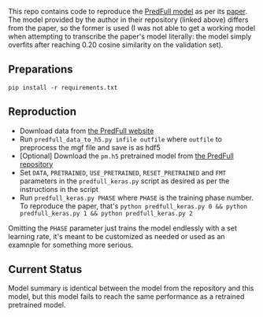 This repo contains code to reproduce the [PredFull model](https://github.com/lkytal/PredFull) as per its [paper](https://pubs.acs.org/doi/10.1021/acs.analchem.9b04867).
The model provided by the author in their repository (linked above) differs from the paper, so the former is used (I was not able to get a working model when attempting to transcribe the paper's model literally: the model simply overfits after reaching 0.20 cosine similarity on the validation set).

## Preparations

`pip install -r requirements.txt`

## Reproduction

- Download data from [the PredFull website](www.predfull.com/datasets)
- Run `predfull_data_to_h5.py infile outfile` where `outfile` to preprocess the mgf file and save is as hdf5
- [Optional] Download the `pm.h5` pretrained model from [the PredFull repository](https://github.com/lkytal/PredFull)
- Set `DATA`, `PRETRAINED`, `USE_PRETRAINED`, `RESET_PRETRAINED` and `FMT` parameters in the `predfull_keras.py` script as desired as per the instructions in the script
- Run `predfull_keras.py PHASE` where `PHASE` is the training phase number. To reproduce the paper, that's `python predfull_keras.py 0 && python predfull_keras.py 1 && python predfull_keras.py 2`

Omitting the `PHASE` parameter just trains the model endlessly with a set learning rate, it's meant to be customized as needed or used as an examnple for something more serious.

## Current Status
Model summary is identical between the model from the repository and this model, but this model fails to reach the same performance as a retrained pretrained model.
